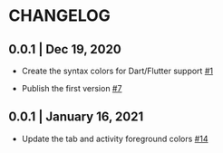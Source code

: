 # CHANGELOG

## 0.0.1 | Dec 19, 2020

- Create the syntax colors for Dart/Flutter support [#1](https://github.com/coolbeatz71/coolest-dark/pull/1)

- Publish the first version [#7](https://github.com/coolbeatz71/coolest-dark/pull/7)

## 0.0.1 | January 16, 2021

- Update the tab and activity foreground colors [#14](https://github.com/coolbeatz71/coolest-dark/pull/14)
